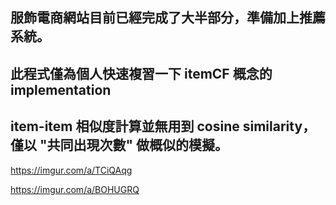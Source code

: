 服飾電商網站目前已經完成了大半部分，準備加上推薦系統。
---

此程式僅為個人快速複習一下 itemCF 概念的 implementation
---

item-item 相似度計算並無用到 cosine similarity，僅以 "共同出現次數" 做概似的模擬。
---

https://imgur.com/a/TCiQAqg

https://imgur.com/a/BOHUGRQ
